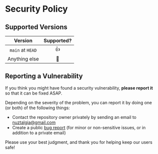 # Security Policy

## Supported Versions

|     Version      |  Supported?   |
| :--------------: | :-----------: |
| `main` at `HEAD` |  :thumbsup:   |
|  Anything else   | :see_no_evil: |

## Reporting a Vulnerability

If you think you might have found a security vulnerability, **please report it** so that
it can be fixed ASAP.

Depending on the severity of the problem, you can report it by doing one (or both) of
the following things:

- Contact the repository owner privately by sending an email to nuztalgia@gmail.com
- Create a public
  [bug report](https://github.com/nuztalgia/qibot/issues/new?assignees=&labels=&template=bug-report.md&title=)
  (for minor or non-sensitive issues, or in addition to a private email)

Please use your best judgment, and thank you for helping keep our users safe!
